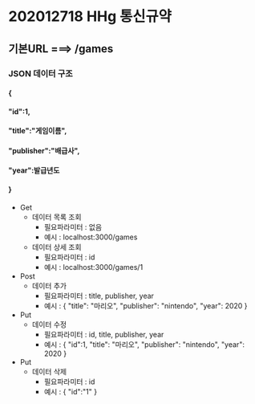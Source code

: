 202012718 HHg 통신규약
==========================
## 기본URL ===> /games
### JSON 데이터 구조 
####    {
####      "id":1,
####      "title":"게임이름",
####      "publisher":"배급사",
####      "year":발급년도
####    }

* Get
  - 데이터 목록 조회
    + 필요파라미터 : 없음
    + 예시 : localhost:3000/games
  - 데이터 상세 조회
    + 필요파라미터 : id
    + 예시 : localhost:3000/games/1
* Post
  - 데이터 추가
    + 필요파라미터 : title, publisher, year
    + 예시 : { "title": "마리오", "publisher": "nintendo", "year": 2020 }
* Put
  - 데이터 수정
    + 필요파라미터 : id, title, publisher, year
    + 예시 : { "id":1, "title": "마리오", "publisher": "nintendo", "year": 2020 }
* Put
  - 데이터 삭제
    + 필요파라미터 : id
    + 예시 : { "id":"1" }

